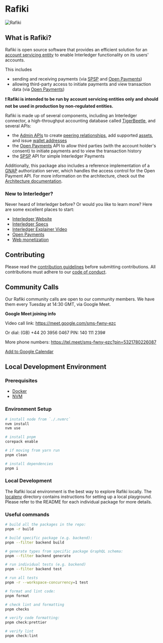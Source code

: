 # Rafiki

![Rafiki](https://github.com/interledger/rafiki/assets/20246798/528b1978-0e02-4bc4-a6b4-e8e81d2f3c3a)

## What is Rafiki?

Rafiki is open source software that provides an efficient solution for an [account servicing entity](https://rafiki.dev/resources/glossary#account-servicing-entity-ase) to enable Interledger functionality on its users' accounts.

This includes

- sending and receiving payments (via [SPSP](https://rafiki.dev/resources/glossary#simple-payment-setup-protocol-spsp) and [Open Payments](https://rafiki.dev/overview/concepts/open-payments))
- allowing third-party access to initiate payments and view transaction data (via [Open Payments](https://rafiki.dev/overview/concepts/open-payments))

**❗ Rafiki is intended to be run by account servicing entities only and should not be used in production by non-regulated entities.**

Rafiki is made up of several components, including an Interledger connector, a high-throughput accounting database called [TigerBeetle](https://rafiki.dev/overview/concepts/accounting#tigerbeetle), and several APIs:

- the [Admin APIs](https://rafiki.dev/apis/graphql/admin-api-overview) to create [peering relationships](https://rafiki.dev/overview/concepts/interledger#peers), 
add supported [assets](https://rafiki.dev/overview/concepts/accounting#assets), and issue [wallet addresses](https://rafiki.dev/resources/glossary#wallet-address)
- the [Open Payments](https://rafiki.dev/overview/concepts/open-payments) API to allow third parties (with the account holder's consent) to initiate payments and to view the transaction history
- the [SPSP](https://rafiki.dev/resources/glossary#simple-payment-setup-protocol-spsp) API for simple Interledger Payments

Additionally, this package also includes a reference implementation of a [GNAP](https://rafiki.dev/resources/glossary#grant-negotiation-and-authorization-protocol-gnap) authorization server, which handles the access control for the Open Payment API. For more information on the architecture, check out the [Architecture documentation](https://rafiki.dev/resources/architecture).

### New to Interledger?

Never heard of Interledger before? Or would you like to learn more? Here are some excellent places to start:

- [Interledger Website](https://interledger.org/)
- [Interledger Specs](https://interledger.org/rfcs/0027-interledger-protocol-4/)
- [Interledger Explainer Video](https://twitter.com/Interledger/status/1567916000074678272)
- [Open Payments](https://openpayments.dev/)
- [Web monetization](https://webmonetization.org/)

## Contributing

Please read the [contribution guidelines](.github/contributing.md) before submitting contributions. All contributions must adhere to our [code of conduct](.github/code_of_conduct.md).

## Community Calls

Our Rafiki community calls are open to our community members. We have them every Tuesday at 14:30 GMT, via Google Meet.

**Google Meet joining info**

Video call link: https://meet.google.com/sms-fwny-ezc

Or dial: ‪(GB) +44 20 3956 0467‬ PIN: ‪140 111 239‬#

More phone numbers: https://tel.meet/sms-fwny-ezc?pin=5321780226087

[Add to Google Calendar](https://calendar.google.com/calendar/event?action=TEMPLATE&tmeid=YjN1NW5ibDloN2dua2IwM2thOWlrZXRvMTVfMjAyMzA0MTdUMTUwMDAwWiBjX2NqMDI3Z21oc3VqazkxZXZpMjRkOXB2bXQ0QGc&tmsrc=c_cj027gmhsujk91evi24d9pvmt4%40group.calendar.google.com&scp=ALL)

## Local Development Environment

### Prerequisites

- [Docker](https://docs.docker.com/get-docker/)
- [NVM](https://github.com/nvm-sh/nvm)

### Environment Setup

```sh
# install node from `./.nvmrc`
nvm install
nvm use

# install pnpm
corepack enable

# if moving from yarn run
pnpm clean

# install dependencies
pnpm i
```

### Local Development

The Rafiki local environment is the best way to explore Rafiki locally. The [localenv](localenv) directory contains instructions for setting up a local playground. Please refer to the README for each individual package for more details.

### Useful commands

```sh
# build all the packages in the repo:
pnpm -r build

# build specific package (e.g. backend):
pnpm --filter backend build

# generate types from specific package GraphQL schema:
pnpm --filter backend generate

# run individual tests (e.g. backend)
pnpm --filter backend test

# run all tests
pnpm -r --workspace-concurrency=1 test

# format and lint code:
pnpm format

# check lint and formatting
pnpm checks

# verify code formatting:
pnpm check:prettier

# verify lint
pnpm check:lint
```

